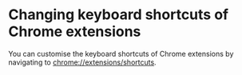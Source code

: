 # Changing keyboard shortcuts of Chrome extensions

You can customise the keyboard shortcuts of Chrome extensions by navigating to <chrome://extensions/shortcuts>.